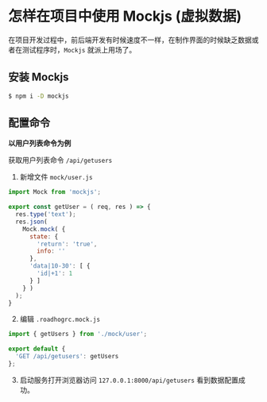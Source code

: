 # 怎样在项目中使用 Mockjs (虚拟数据)

在项目开发过程中，前后端开发有时候速度不一样，在制作界面的时候缺乏数据或者在测试程序时，`Mockjs` 就派上用场了。

## 安装 Mockjs

```bash
$ npm i -D mockjs
```

## 配置命令

**以用户列表命令为例**

获取用户列表命令 `/api/getusers`

1. 新增文件 `mock/user.js`

  ```js
  import Mock from 'mockjs';
    
  export const getUser = ( req, res ) => {
    res.type('text');
    res.json(
      Mock.mock( {
        state: {
          'return': 'true',
          info: ''
        },
        'data|10-30': [ {
          'id|+1': 1
        } ]
      } )
    );
  }
  ```
    
2. 编辑 `.roadhogrc.mock.js`
   
  ```js
  import { getUsers } from './mock/user';
   
  export default {
    'GET /api/getusers': getUsers
  };
  ```

3. 启动服务打开浏览器访问 `127.0.0.1:8000/api/getusers` 看到数据配置成功。


